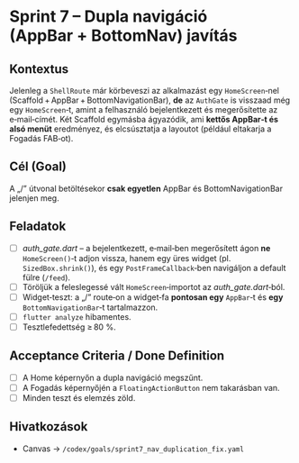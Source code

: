 # Sprint 7 – Dupla navigáció (AppBar + BottomNav) javítás

## Kontextus

Jelenleg a `ShellRoute` már körbeveszi az alkalmazást egy `HomeScreen`‑nel (Scaffold + AppBar + BottomNavigationBar), **de** az `AuthGate` is visszaad még egy `HomeScreen`‑t, amint a felhasználó bejelentkezett és megerősítette az e‑mail‑címét. Két Scaffold egymásba ágyazódik, ami **kettős AppBar‑t és alsó menüt** eredményez, és elcsúsztatja a layoutot (például eltakarja a Fogadás FAB‑ot).

## Cél (Goal)

A „/” útvonal betöltésekor **csak egyetlen** AppBar és BottomNavigationBar jelenjen meg.

## Feladatok

- [ ] *auth\_gate.dart* – a bejelentkezett, e‑mail‑ben megerősített ágon **ne** `HomeScreen()`‑t adjon vissza, hanem egy üres widget (pl. `SizedBox.shrink()`), és egy `PostFrameCallback`‑ben navigáljon a default fülre (`/feed`).
- [ ] Töröljük a feleslegessé vált `HomeScreen`‑importot az *auth\_gate.dart*‑ból.
- [ ] Widget‑teszt: a „/” route‑on a widget‑fa **pontosan egy** `AppBar`‑t és **egy** `BottomNavigationBar`‑t tartalmazzon.
- [ ] `flutter analyze` hibamentes.
- [ ] Tesztlefedettség ≥ 80 %.

## Acceptance Criteria / Done Definition

- [ ] A Home képernyőn a dupla navigáció megszűnt.
- [ ] A Fogadás képernyőjén a `FloatingActionButton` nem takarásban van.
- [ ] Minden teszt és elemzés zöld.

## Hivatkozások

- Canvas → `/codex/goals/sprint7_nav_duplication_fix.yaml`
